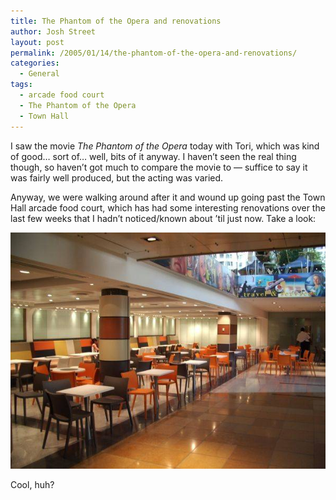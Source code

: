 ```yaml
---
title: The Phantom of the Opera and renovations
author: Josh Street
layout: post
permalink: /2005/01/14/the-phantom-of-the-opera-and-renovations/
categories:
  - General
tags:
  - arcade food court
  - The Phantom of the Opera
  - Town Hall
---
```

I saw the movie *The Phantom of the Opera* today with Tori, which was kind of good&#8230; sort of&#8230; well, bits of it anyway. I haven&#8217;t seen the real thing though, so haven&#8217;t got much to compare the movie to &#8212; suffice to say it was fairly well produced, but the acting was varied.

Anyway, we were walking around after it and wound up going past the Town Hall arcade food court, which has had some interesting renovations over the last few weeks that I hadn&#8217;t noticed/known about &#8217;til just now. Take a look:

![A picture of the Town Hall arcade food court extension, below the primary area next to escalators.][1]

Cool, huh?

 [1]: /blog/wp-content/2005/01/newfoodcourt.jpg